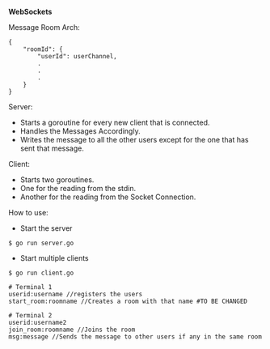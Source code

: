 **WebSockets**

Message Room Arch:

```
{
    "roomId": { 
        "userId": userChannel,
        .
        .
        .
    }
}
```


Server:

* Starts a goroutine for every new client that is connected.
* Handles the Messages Accordingly.
* Writes the message to all the other users except for the one that has sent that message.

Client:

* Starts two goroutines.
* One for the reading from the stdin.
* Another for the reading from the Socket Connection.

How to use:

* Start the server
```
$ go run server.go
```

* Start multiple clients
```
$ go run client.go

# Terminal 1
userid:username //registers the users
start_room:roomname //Creates a room with that name #TO BE CHANGED

# Terminal 2
userid:username2
join_room:roomname //Joins the room
msg:message //Sends the message to other users if any in the same room
```